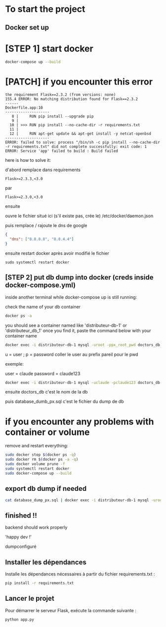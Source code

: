 # To start the project


## Docker set up


# [STEP 1] start docker

```bash
docker-compose up --build
```


# [PATCH] if you encounter this error

```
the requirement Flask==2.3.2 (from versions: none)
155.4 ERROR: No matching distribution found for Flask==2.3.2
------
Dockerfile.app:10
--------------------
   8 |     RUN pip install --upgrade pip
   9 |     
  10 | >>> RUN pip install --no-cache-dir -r requirements.txt
  11 |     
  12 |     RUN apt-get update && apt-get install -y netcat-openbsd
--------------------
ERROR: failed to solve: process "/bin/sh -c pip install --no-cache-dir -r requirements.txt" did not complete successfully: exit code: 1
ERROR: Service 'app' failed to build : Build failed
```

here is how to solve it:

d'abord remplace dans requirements
```
Flask>=2.3.3,<3.0
```
par
```
Flask>=2.3.0,<3.0
```
ensuite

ouvre le fichier situé ici (s'il existe pas, crée le)
/etc/docker/daemon.json


puis remplace / rajoute le dns de google
```json
{
  "dns": ["8.8.8.8", "8.8.4.4"]
}
```
ensuite restart docker après avoir modifié le fichier
```
sudo systemctl restart docker
```

## [STEP 2] put db dump into docker (creds inside docker-compose.yml)

inside another terminal while docker-compose up is still running:


check the name of your db container

```bash
docker ps -a
```

you should see a container named like 'distributeur-db-1' or 'distributeur_db_1'
once you find it, paste the command below with your container name

```bash
docker exec -i distributeur-db-1 mysql -uroot -ppx_root_pwd doctors_db < database_dump_px.sql
```

u = user ; p = password
coller le user au prefix pareil pour le pwd

exemple:

user = claude
password = claude123


```bash
docker exec -i distributeur-db-1 mysql -uclaude -pclaude123 doctors_db < database_dump_px.sql
```


ensuite doctors_db c'est le nom de la db

puis database_dumb_px.sql c'est le fichier du dump de db


# if you encounter any problems with container or volume

remove and restart everything:

```bash
sudo docker stop $(docker ps -q)
sudo docker rm $(docker ps -a -q)
sudo docker volume prune -f
sudo systemctl restart docker
sudo docker-compose up --build
```


## export db dump if needed


```bash
cat database_dump_px.sql | docker exec -i distributeur-db-1 mysql -uroot -ppx_root_pwd
```


## finished !!

backend should work properly

'happy dev !'


dumpconfiguré

## Installer les dépendances

Installe les dépendances nécessaires à partir du fichier requirements.txt :

```bash
pip install -r requirements.txt
```

## Lancer le projet

Pour démarrer le serveur Flask, exécute la commande suivante :

```bash
python app.py
```
